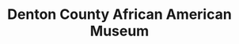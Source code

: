 ---
layout: repo
title: "Denton County African American Museum"
id: 16682
permalink: repos/16682/
---